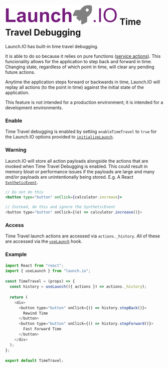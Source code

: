 # ![Launch.IO Logo](../../logo/logo-small.png) Time Travel Debugging

Launch.IO has built-in time travel debugging.

It is able to do so because it relies on pure functions ([service actions](./service.md)). This funcionality allows for the application to step back and forward in time. Changing state, regardless of which point in time, will clear any pending future actions.

Anytime the application steps forward or backwards in time, Launch.IO will replay all actions (to the point in time) against the initial state of the application.

This feature is not intended for a production environment; it is intended for a development environments.

### Enable

Time Travel debugging is enabled by setting `enableTimeTravel` to `true` for the Launch.IO options provided to [`initializeLaunch`]('./initializeLaunch.md).

### Warning

Launch.IO will store all action payloads alongside the actions that are invoked when Time Travel Debugging is enabled. This could result in memory bloat or performance issues if the payloads are large and many _and/or_ payloads are unintentionally being stored. E.g. A React [`SyntheticEvent`](https://reactjs.org/docs/events.html).

```jsx
// Do not do this
<button type="button" onClick={calculator.increase}>
```

```javascript
// Instead, do this and ignore the SyntheticEvent
<button type="button" onClick={(e) => calculator.increase()}>
```

### Access

Time Travel launch actions are accessed via `actions._history`. All of these are accessed via the [`useLaunch`](./useLaunch.md) hook.

### Example

```javascript
import React from "react";
import { useLaunch } from "launch.io";

const TimeTravel = (props) => {
  const history = useLaunch(({ actions }) => actions._history);

  return (
    <div>
      <button type="button" onClick={() => history.stepBack()}>
        Rewind Time
      </button>
      <button type="button" onClick={() => history.stepForward()}>
        Fast Forward Time
      </button>
    </div>
  );
};

export default TimeTravel;
```
